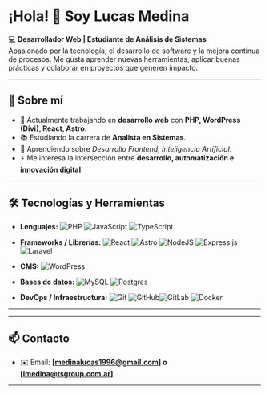 # ¡Hola! 👋 Soy Lucas Medina  

💻 **Desarrollador Web | Estudiante de Análisis de Sistemas**  
Apasionado por la tecnología, el desarrollo de software y la mejora continua de procesos. Me gusta aprender nuevas herramientas, aplicar buenas prácticas y colaborar en proyectos que generen impacto.

---

## 🚀 Sobre mí
- 🔭 Actualmente trabajando en **desarrollo web** con **PHP, WordPress (Divi), React, Astro**.  
- 📚 Estudiando la carrera de **Analista en Sistemas**.  
- 🌱 Aprendiendo sobre *Desarrollo Frontend, Inteligencia Artificial*.   
- ⚡ Me interesa la intersección entre **desarrollo, automatización e innovación digital**.  

---

## 🛠️ Tecnologías y Herramientas
- **Lenguajes:** ![PHP](https://img.shields.io/badge/php-%23777BB4.svg?style=for-the-badge&logo=php&logoColor=white) ![JavaScript](https://img.shields.io/badge/javascript-%23323330.svg?style=for-the-badge&logo=javascript&logoColor=%23F7DF1E) ![TypeScript](https://img.shields.io/badge/typescript-%23007ACC.svg?style=for-the-badge&logo=typescript&logoColor=white)

  
- **Frameworks / Librerías:** ![React](https://img.shields.io/badge/react-%2320232a.svg?style=for-the-badge&logo=react&logoColor=%2361DAFB) ![Astro](https://img.shields.io/badge/astro-%232C2052.svg?style=for-the-badge&logo=astro&logoColor=white) ![NodeJS](https://img.shields.io/badge/node.js-6DA55F?style=for-the-badge&logo=node.js&logoColor=white) ![Express.js](https://img.shields.io/badge/express.js-%23404d59.svg?style=for-the-badge&logo=express&logoColor=%2361DAFB) ![Laravel](https://img.shields.io/badge/laravel-%23FF2D20.svg?style=for-the-badge&logo=laravel&logoColor=white)
  
- **CMS:** ![WordPress](https://img.shields.io/badge/WordPress-%23117AC9.svg?style=for-the-badge&logo=WordPress&logoColor=white)
- **Bases de datos:** ![MySQL](https://img.shields.io/badge/mysql-4479A1.svg?style=for-the-badge&logo=mysql&logoColor=white) ![Postgres](https://img.shields.io/badge/postgres-%23316192.svg?style=for-the-badge&logo=postgresql&logoColor=white)
- **DevOps / Infraestructura:** ![Git](https://img.shields.io/badge/git-%23F05033.svg?style=for-the-badge&logo=git&logoColor=white) ![GitHub](https://img.shields.io/badge/github-%23121011.svg?style=for-the-badge&logo=github&logoColor=white)![GitLab](https://img.shields.io/badge/gitlab-%23181717.svg?style=for-the-badge&logo=gitlab&logoColor=white) ![Docker](https://img.shields.io/badge/docker-%230db7ed.svg?style=for-the-badge&logo=docker&logoColor=white)


---



---

## 📫 Contacto
- ✉️ Email: **[medinalucas1996@gmail.com] o [lmedina@tsgroup.com.ar]**




---

